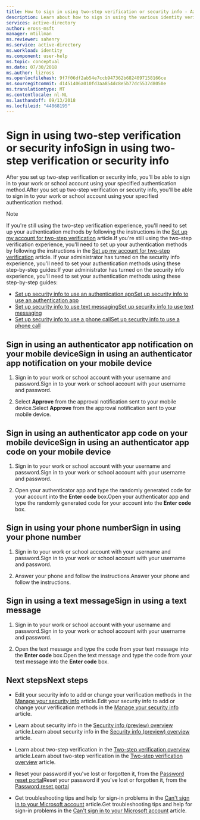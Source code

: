 ```yaml
---
title: How to sign in using two-step verification or security info - Azure Active Directory | Microsoft Docs
description: Learn about how to sign in using the various identity verification methods in security info.
services: active-directory
author: eross-msft
manager: mtillman
ms.reviewer: sahenry
ms.service: active-directory
ms.workload: identity
ms.component: user-help
ms.topic: conceptual
ms.date: 07/30/2018
ms.author: lizross
ms.openlocfilehash: 9f7f06df2ab54e7ccb947362b6824097158166ce
ms.sourcegitcommit: d1451406a010fd3aa854dc8e5b77dc5537d8050e
ms.translationtype: MT
ms.contentlocale: nl-NL
ms.lasthandoff: 09/13/2018
ms.locfileid: "44868195"
---
```

# <a name="sign-in-using-two-step-verification-or-security-info"></a><span data-ttu-id="a2c44-103">Sign in using two-step verification or security info</span><span class="sxs-lookup"><span data-stu-id="a2c44-103">Sign in using two-step verification or security info</span></span>

<span data-ttu-id="a2c44-104">After you set up two-step verification or security info, you'll be able to sign in to your work or school account using your specified authentication method.</span><span class="sxs-lookup"><span data-stu-id="a2c44-104">After you set up two-step verification or security info, you'll be able to sign in to your work or school account using your specified authentication method.</span></span>

>[!Note]
><span data-ttu-id="a2c44-105">If you're still using the two-step verification experience, you'll need to set up your authentication methods by following the instructions in the [Set up my account for two-step verification](multi-factor-authentication-end-user-first-time.md) article.</span><span class="sxs-lookup"><span data-stu-id="a2c44-105">If you're still using the two-step verification experience, you'll need to set up your authentication methods by following the instructions in the [Set up my account for two-step verification](multi-factor-authentication-end-user-first-time.md) article.</span></span> <span data-ttu-id="a2c44-106">If your administrator has turned on the security info experience, you'll need to set your authentication methods using these step-by-step guides:</span><span class="sxs-lookup"><span data-stu-id="a2c44-106">If your administrator has turned on the security info experience, you'll need to set your authentication methods using these step-by-step guides:</span></span><ul><li>[<span data-ttu-id="a2c44-107">Set up security info to use an authentication app</span><span class="sxs-lookup"><span data-stu-id="a2c44-107">Set up security info to use an authentication app</span></span>](security-info-setup-auth-app.md)</li><li>[<span data-ttu-id="a2c44-108">Set up security info to use text messaging</span><span class="sxs-lookup"><span data-stu-id="a2c44-108">Set up security info to use text messaging</span></span>](security-info-setup-text-msg.md)</li><li>[<span data-ttu-id="a2c44-109">Set up security info to use a phone call</span><span class="sxs-lookup"><span data-stu-id="a2c44-109">Set up security info to use a phone call</span></span>](security-info-setup-phone-number.md)</li></ul>

## <a name="sign-in-using-an-authenticator-app-notification-on-your-mobile-device"></a><span data-ttu-id="a2c44-110">Sign in using an authenticator app notification on your mobile device</span><span class="sxs-lookup"><span data-stu-id="a2c44-110">Sign in using an authenticator app notification on your mobile device</span></span>

1. <span data-ttu-id="a2c44-111">Sign in to your work or school account with your username and password.</span><span class="sxs-lookup"><span data-stu-id="a2c44-111">Sign in to your work or school account with your username and password.</span></span>

2. <span data-ttu-id="a2c44-112">Select **Approve** from the approval notification sent to your mobile device.</span><span class="sxs-lookup"><span data-stu-id="a2c44-112">Select **Approve** from the approval notification sent to your mobile device.</span></span>


## <a name="sign-in-using-an-authenticator-app-code-on-your-mobile-device"></a><span data-ttu-id="a2c44-113">Sign in using an authenticator app code on your mobile device</span><span class="sxs-lookup"><span data-stu-id="a2c44-113">Sign in using an authenticator app code on your mobile device</span></span>

1. <span data-ttu-id="a2c44-114">Sign in to your work or school account with your username and password.</span><span class="sxs-lookup"><span data-stu-id="a2c44-114">Sign in to your work or school account with your username and password.</span></span>

2. <span data-ttu-id="a2c44-115">Open your authenticator app and type the randomly generated code for your account into the **Enter code** box.</span><span class="sxs-lookup"><span data-stu-id="a2c44-115">Open your authenticator app and type the randomly generated code for your account into the **Enter code** box.</span></span>


## <a name="sign-in-using-your-phone-number"></a><span data-ttu-id="a2c44-116">Sign in using your phone number</span><span class="sxs-lookup"><span data-stu-id="a2c44-116">Sign in using your phone number</span></span>

1. <span data-ttu-id="a2c44-117">Sign in to your work or school account with your username and password.</span><span class="sxs-lookup"><span data-stu-id="a2c44-117">Sign in to your work or school account with your username and password.</span></span>

2. <span data-ttu-id="a2c44-118">Answer your phone and follow the instructions.</span><span class="sxs-lookup"><span data-stu-id="a2c44-118">Answer your phone and follow the instructions.</span></span>


## <a name="sign-in-using-a-text-message"></a><span data-ttu-id="a2c44-119">Sign in using a text message</span><span class="sxs-lookup"><span data-stu-id="a2c44-119">Sign in using a text message</span></span>

1. <span data-ttu-id="a2c44-120">Sign in to your work or school account with your username and password.</span><span class="sxs-lookup"><span data-stu-id="a2c44-120">Sign in to your work or school account with your username and password.</span></span>

2. <span data-ttu-id="a2c44-121">Open the text message and type the code from your text message into the **Enter code** box.</span><span class="sxs-lookup"><span data-stu-id="a2c44-121">Open the text message and type the code from your text message into the **Enter code** box.</span></span>


## <a name="next-steps"></a><span data-ttu-id="a2c44-122">Next steps</span><span class="sxs-lookup"><span data-stu-id="a2c44-122">Next steps</span></span>

- <span data-ttu-id="a2c44-123">Edit your security info to add or change your verification methods in the [Manage your security info](security-info-manage-settings.md) article.</span><span class="sxs-lookup"><span data-stu-id="a2c44-123">Edit your security info to add or change your verification methods in the [Manage your security info](security-info-manage-settings.md) article.</span></span> 

- <span data-ttu-id="a2c44-124">Learn about security info in the [Security info (preview) overview](user-help-security-info-overview.md) article.</span><span class="sxs-lookup"><span data-stu-id="a2c44-124">Learn about security info in the [Security info (preview) overview](user-help-security-info-overview.md) article.</span></span>

- <span data-ttu-id="a2c44-125">Learn about two-step verification in the [Two-step verification overview](user-help-two-step-verification-overview.md) article.</span><span class="sxs-lookup"><span data-stu-id="a2c44-125">Learn about two-step verification in the [Two-step verification overview](user-help-two-step-verification-overview.md) article.</span></span> 

- <span data-ttu-id="a2c44-126">Reset your password if you've lost or forgotten it, from the [Password reset portal](https://passwordreset.microsoftonline.com/)</span><span class="sxs-lookup"><span data-stu-id="a2c44-126">Reset your password if you've lost or forgotten it, from the [Password reset portal](https://passwordreset.microsoftonline.com/)</span></span>

- <span data-ttu-id="a2c44-127">Get troubleshooting tips and help for sign-in problems in the [Can't sign in to your Microsoft account](https://support.microsoft.com/help/12429/microsoft-account-sign-in-cant) article.</span><span class="sxs-lookup"><span data-stu-id="a2c44-127">Get troubleshooting tips and help for sign-in problems in the [Can't sign in to your Microsoft account](https://support.microsoft.com/help/12429/microsoft-account-sign-in-cant) article.</span></span>